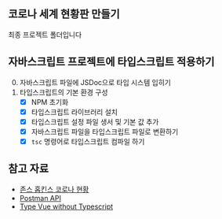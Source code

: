 ## 코로나 세계 현황판 만들기

최종 프로젝트 폴더입니다

## 자바스크립트 프로젝트에 타입스크립트 적용하기

0. 자바스크립트 파일에 JSDoc으로 타입 시스템 입히기
1. 타입스크립트의 기본 환경 구성
    - [x] NPM 초기화
    - [x] 타입스크립트 라이브러리 설치
    - [x] 타입스크립트 설정 파일 생서 및 기본 값 추가 
    - [x] 자바스크립트 파일을 타입스크립트 파일로 변환하기
    - [x] `tsc` 명령어로 타입스크립트 컴파일 하기

## 참고 자료

- [존스 홉킨스 코로나 현황](https://www.arcgis.com/apps/opsdashboard/index.html#/bda7594740fd40299423467b48e9ecf6)
- [Postman API](https://documenter.getpostman.com/view/10808728/SzS8rjbc?version=latest#27454960-ea1c-4b91-a0b6-0468bb4e6712)
- [Type Vue without Typescript](https://blog.usejournal.com/type-vue-without-typescript-b2b49210f0b)